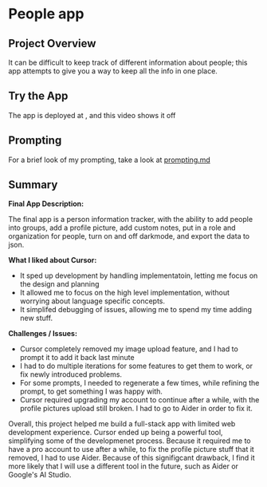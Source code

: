 # People app
## Project Overview
It can be difficult to keep track of different information about people; this app attempts to give you a way to keep all the info in one place.


## Try the App

The app is deployed at <link>, and this video shows it off <link>


## Prompting
For a brief look of my prompting, take a look at [prompting.md](prompting.md)

## Summary

**Final App Description:**

The final app is a person information tracker, with the ability to add people into groups, add a profile picture, add custom notes, put in a role and organization for people, turn on and off darkmode, and export the data to json.

**What I liked about Cursor:**

- It sped up development by handling implementatoin, letting me focus on the design and planning
- It allowed me to focus on the high level implementation, without worrying about language specific concepts.
- It simplifed debugging of issues, allowing me to spend my time adding new stuff.

**Challenges / Issues:**

- Cursor completely removed my image upload feature, and I had to prompt it to add it back last minute
- I had to do multiple iterations for some features to get them to work, or fix newly introduced problems.
- For some prompts, I needed to regenerate a few times, while refining the prompt, to get something I was happy with.
- Cursor required upgrading my account to continue after a while, with the profile pictures upload still broken. I had to go to Aider in order to fix it.


Overall, this project helped me build a full-stack app with limited web development experience. Cursor ended up being a powerful tool, simplifying some of the developmenet process. Because it required me to have a pro account to use after a while, to fix the profile picture stuff that it removed, I had to use Aider. Because of this signifigcant drawback, I find it more likely that I will use a different tool in the future, such as Aider or Google's AI Studio.